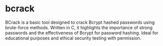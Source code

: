 # bcrack
BCrack is a basic tool designed to crack Bcrypt hashed passwords using brute-force methods. Written in C, it highlights the importance of strong passwords and the effectiveness of Bcrypt for password hashing. Ideal for educational purposes and ethical security testing with permission.
